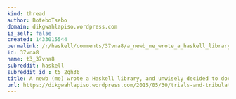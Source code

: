 ```yaml
---
kind: thread
author: BoteboTsebo
domain: dikgwahlapiso.wordpress.com
is_self: false
created: 1433015544
permalink: /r/haskell/comments/37vna8/a_newb_me_wrote_a_haskell_library_and_unwisely/
id: 37vna8
name: t3_37vna8
subreddit: haskell
subreddit_id : t5_2qh36
title: A newb (me) wrote a Haskell library, and unwisely decided to document the process to help other Haskell almost-no-longer-beginners.
url: https://dikgwahlapiso.wordpress.com/2015/05/30/trials-and-tribulations-of-writing-my-first-real-haskell-package/
---
```



